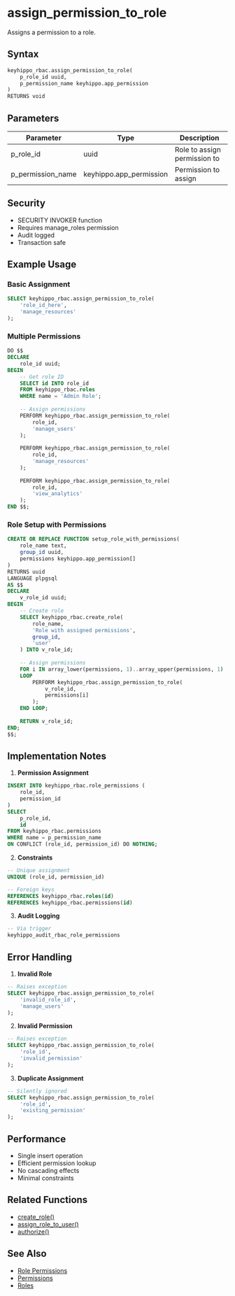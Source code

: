 # assign_permission_to_role

Assigns a permission to a role.

## Syntax

```sql
keyhippo_rbac.assign_permission_to_role(
    p_role_id uuid,
    p_permission_name keyhippo.app_permission
)
RETURNS void
```

## Parameters

| Parameter | Type | Description |
|-----------|------|-------------|
| p_role_id | uuid | Role to assign permission to |
| p_permission_name | keyhippo.app_permission | Permission to assign |

## Security

- SECURITY INVOKER function
- Requires manage_roles permission
- Audit logged
- Transaction safe

## Example Usage

### Basic Assignment
```sql
SELECT keyhippo_rbac.assign_permission_to_role(
    'role_id_here',
    'manage_resources'
);
```

### Multiple Permissions
```sql
DO $$
DECLARE
    role_id uuid;
BEGIN
    -- Get role ID
    SELECT id INTO role_id
    FROM keyhippo_rbac.roles
    WHERE name = 'Admin Role';
    
    -- Assign permissions
    PERFORM keyhippo_rbac.assign_permission_to_role(
        role_id,
        'manage_users'
    );
    
    PERFORM keyhippo_rbac.assign_permission_to_role(
        role_id,
        'manage_resources'
    );
    
    PERFORM keyhippo_rbac.assign_permission_to_role(
        role_id,
        'view_analytics'
    );
END $$;
```

### Role Setup with Permissions
```sql
CREATE OR REPLACE FUNCTION setup_role_with_permissions(
    role_name text,
    group_id uuid,
    permissions keyhippo.app_permission[]
)
RETURNS uuid
LANGUAGE plpgsql
AS $$
DECLARE
    v_role_id uuid;
BEGIN
    -- Create role
    SELECT keyhippo_rbac.create_role(
        role_name,
        'Role with assigned permissions',
        group_id,
        'user'
    ) INTO v_role_id;
    
    -- Assign permissions
    FOR i IN array_lower(permissions, 1)..array_upper(permissions, 1)
    LOOP
        PERFORM keyhippo_rbac.assign_permission_to_role(
            v_role_id,
            permissions[i]
        );
    END LOOP;
    
    RETURN v_role_id;
END;
$$;
```

## Implementation Notes

1. **Permission Assignment**
```sql
INSERT INTO keyhippo_rbac.role_permissions (
    role_id,
    permission_id
)
SELECT 
    p_role_id,
    id
FROM keyhippo_rbac.permissions
WHERE name = p_permission_name
ON CONFLICT (role_id, permission_id) DO NOTHING;
```

2. **Constraints**
```sql
-- Unique assignment
UNIQUE (role_id, permission_id)

-- Foreign keys
REFERENCES keyhippo_rbac.roles(id)
REFERENCES keyhippo_rbac.permissions(id)
```

3. **Audit Logging**
```sql
-- Via trigger
keyhippo_audit_rbac_role_permissions
```

## Error Handling

1. **Invalid Role**
```sql
-- Raises exception
SELECT keyhippo_rbac.assign_permission_to_role(
    'invalid_role_id',
    'manage_users'
);
```

2. **Invalid Permission**
```sql
-- Raises exception
SELECT keyhippo_rbac.assign_permission_to_role(
    'role_id',
    'invalid_permission'
);
```

3. **Duplicate Assignment**
```sql
-- Silently ignored
SELECT keyhippo_rbac.assign_permission_to_role(
    'role_id',
    'existing_permission'
);
```

## Performance

- Single insert operation
- Efficient permission lookup
- No cascading effects
- Minimal constraints

## Related Functions

- [create_role()](create_role.md)
- [assign_role_to_user()](assign_role_to_user.md)
- [authorize()](authorize.md)

## See Also

- [Role Permissions](../tables/role_permissions.md)
- [Permissions](../tables/permissions.md)
- [Roles](../tables/roles.md)